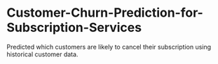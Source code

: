 # Customer-Churn-Prediction-for-Subscription-Services
Predicted which customers are likely to cancel their subscription using historical customer data.
